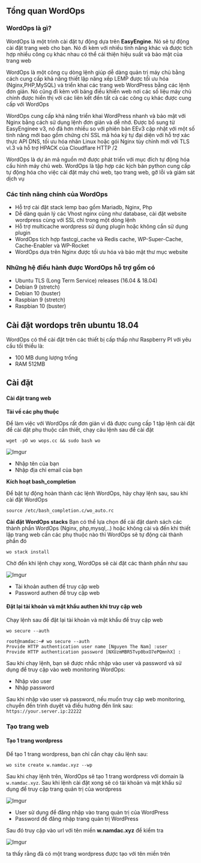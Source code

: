 ## Tổng quan WordOps

### WordOps là gì?
WordOps là một trình cài đặt tự động dựa trên **EasyEngine**. Nó sẽ tự động cài đặt trang web cho bạn. Nó đi kèm với nhiều tính năng khác và được tích hợp nhiều công cụ khác nhau có thể cải thiện hiệu suất và bảo mật của trang web

WordOps là một công cụ dòng lệnh giúp dễ dàng quản trị máy chủ bằng cách cung cấp khả năng thiết lập năng xếp LEMP được tối ưu hóa (Nginx,PHP,MySQL) và triển khai các trang web WordPress bằng các lệnh đơn giản. Nó cũng đi kèm với bảng điều khiển web nơi các số liệu máy chủ chính được hiển thị với các liên kết đến tất cả các công cụ khác được cung cấp với WordOps

WordOps cung cấp khả năng triển khai WordPress nhanh và bảo mật với Nginx bằng cách sử dụng lệnh đơn giản và dễ nhớ. Được bổ sung từ EasyEnginee v3, nó đã hơn nhiều so với phiên bản EEv3 cập nhật với một số tính năng mới bao gồm chứng chỉ SSL mã hóa ký tự đại diện với hỗ trợ xác thực API DNS, tối ưu hóa nhân Linux hoặc gói Nginx tùy chỉnh mới với TLS vl.3 và hỗ trợ HPACK của Cloudflare HTTP /2

WordOps là dự án mã nguồn mở được phát triển với mục đích tự động hóa cấu hình máy chủ web. WordOps là tập hợp các kịch bản python cung cấp tự động hóa cho việc cài đặt máy chủ web, tạo trang web, gỡ lỗi và giám sát dịch vụ
### Các tính năng chính của WordOps

 * Hỗ trợ cài đặt stack lemp bao gồm Mariadb, Nginx, Php
 * Dễ dàng quản lý các Vhost nginx cũng như database, cài đặt website wordpress cùng với SSL chỉ trong một dòng lệnh
 * Hỗ trợ multicache wordpress sử dụng plugin hoặc không cần sử dụng plugin
 * WordOps tích hợp fastcgi_cache và Redis cache, WP-Super-Cache, Cache-Enabler và WP-Rocket
 * WordOps dựa trên Nginx được tối ưu hóa và bảo mật thư mục website

### Những hệ điều hành được WordOps hỗ trợ gồm có
 * Ubuntu TLS (Long Term Service) releases (16.04 & 18.04)
 * Debian 9 (stretch)
 * Debian 10 (buster)
 * Raspbian 9 (stretch)
 * Raspbian 10 (buster)

## Cài đặt wordops trên ubuntu 18.04
WordOps có thể cài đặt trên các thiết bị cấp thấp như Raspberry PI với yêu cầu tối thiểu là:
 * 100 MB dung lượng trống
 * RAM 512MB

## Cài đặt
#### Cài đặt trang web
**Tải về các phụ thuộc**

Để làm việc với WordOps rất đơn giản vì đã được cung cấp 1 tập lệnh cài đặt để cài đặt phụ thuộc cần thiết, chạy câu lệnh sau để cài đặt

`wget -pO wo wops.cc && sudo bash wo`

![Imgur](https://i.imgur.com/pBXsuXv.png)

 * Nhập tên của bạn
 * Nhập địa chỉ email của bạn

**Kích hoạt bash_completion**

Để bật tự động hoàn thành các lệnh WordOps, hãy chạy lệnh sau, sau khi cài đặt WordOps

`source /etc/bash_completion.c/wo_auto.rc`

**Cài đặt WordOps stacks**
Bạn có thể lựa chọn để cài đặt danh sách các thành phần WordOps (Nginx, php,mysql,..) hoặc không cài và đến khi thiết lập trang web cần các phụ thuộc nào thì WordOps sẽ tự động cài thành phần đó

`wo stack install`

Chờ đến khi lệnh chạy xong, WordOps sẽ cài đặt các thành phần như sau

![Imgur](https://i.imgur.com/9LyuOU9.png)
 
 * Tài khoản authen để truy cập web
 * Password authen để truy cập web

#### Đặt lại tài khoản và mật khẩu authen khi truy cập web
Chạy lệnh sau để đặt lại tài khoản và mật khẩu để truy cập web

`wo secure --auth`

```
root@namdac:~# wo secure --auth
Provide HTTP authentication user name [Nguyen The Nam] :user
Provide HTTP authentication password [NXUzmMBR5Tvp0bxO7ePQmnhX] :
```

Sau khi chạy lệnh, bạn sẽ được nhắc nhập vào user và password và sử dụng để truy cập vào web monitoring WordOps:
 * Nhập vào user
 * Nhập password

Sau khi nhập vào user và password, nếu muốn truy cập web monitoring, chuyển đến trình duyệt và điều hướng đến link sau: `https://your.server.ip:22222`

### Tạo trang web
#### Tạo 1 trang wordpress
Để tạo 1 trang wordpress, bạn chỉ cần chạy câu lệnh sau:

`wo site create w.namdac.xyz --wp`

Sau khi chạy lệnh trên, WordOps sẽ tạo 1 trang wordpress với domain là `w.namdac.xyz`. Sau khi lệnh cài đặt xong sẽ có tài khoản và mật khẩu sử dụng để truy cập trang quản trị của wordpress

![Imgur](https://i.imgur.com/ebz2Kyd.png)

 * User sử dụng để đăng nhập vào trang quản trị của WordPress
 * Password để đăng nhập trang quản trị WordPress

Sau đó truy cập vào url với tên miền **w.namdac.xyz** để kiểm tra

![Imgur](https://i.imgur.com/mY48szv.png)

ta thấy rằng đã có một trang wordpress được tạo với tên miền trên
 